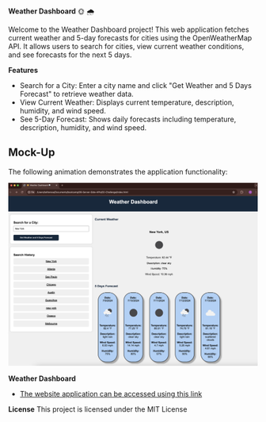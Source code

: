 **Weather Dashboard** 🌞 🌧️

Welcome to the Weather Dashboard project! This web application fetches current weather and 5-day forecasts for cities using the OpenWeatherMap API. It allows users to search for cities, view current weather conditions, and see forecasts for the next 5 days.

**Features**
* Search for a City: Enter a city name and click "Get Weather and 5 Days Forecast" to retrieve weather data.
* View Current Weather: Displays current temperature, description, humidity, and wind speed.
* See 5-Day Forecast: Shows daily forecasts including temperature, description, humidity, and wind speed.

## Mock-Up

The following animation demonstrates the application functionality:

![A user adds a blog through a form, then the post appears on the following page.](./Assets/weather-dashboard.png)


**Weather Dashboard**
* [The website application can be accessed using this link](https://titarosa.github.io/module4_challenge/ ) 

**License**
This project is licensed under the MIT License 

